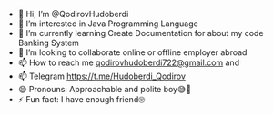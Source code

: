 - 👋 Hi, I’m @QodirovHudoberdi
- 👀 I’m interested in Java Programming Language
- 🌱 I’m currently learning Create Documentation for about my code Banking System
- 💞️ I’m looking to collaborate online or offline employer abroad
- 📫 How to reach me qodirovhudoberdi722@gmail.com and
- 📫 Telegram  https://t.me/Hudoberdi_Qodirov
- 😄 Pronouns: Approachable and polite boy😅🧐
- ⚡ Fun fact: I have  enough friend🙄

<!---
QodirovHudoberdi/QodirovHudoberdi is a ✨ special ✨ repository because its `README.md` (this file) appears on your GitHub profile.
You can click the Preview link to take a look at your changes.
--->
